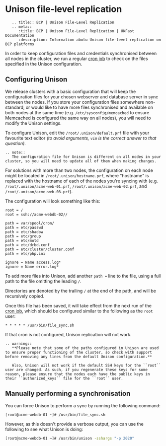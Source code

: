 # Unison file-level replication

```eval_rst
   .. title:: BCP | Unison File-Level Replication
   .. meta::
      :title: BCP | Unison File-Level Replication | UKFast Documentation
      :description: Information abotu Unison file-level replication on BCP platforms
```

In order to keep configuration files and credentials synchronised between all nodes in the cluster, we run a regular [cron job](/operatingsystems/linux/basics/cron) to check on the files specified in the Unison configuration.

## Configuring Unison

We release clusters with a basic configuration that will keep the configuration files for your chosen webserver and database server in sync between the nodes. If you store your configuration files somewhere non-standard, or would like to have more files synchronised and available on both nodes at the same time (e.g. `/etc/sysconfig/memcached` to ensure Memcached is configured the same way on all nodes), you will need to modify the Unison settings.

To configure Unison, edit the `/root/.unison/default.prf` file with your favourite text editor *(to avoid arguments, `vim` is the correct answer to that question)*.

```eval_rst
.. note::
   The configuration file for Unison is different on all nodes in your cluster, so you will need to update all of them when making changes.
```

For solutions with more than two nodes, the configuration on each node might be located in `/root/.unison/hostname.prf`, where "hostname" is replaced with the hostname of each of the nodes you're syncing with (e.g. `/root/.unison/acme-web-01.prf`, `/root/.unison/acme-web-02.prf`, and `/root/.unison/acme-web-03.prf`).

The configuration will look something like this:

```console
root = /
root = ssh://acme-webdb-02//

path = var/spool/cron/
path = etc/passwd
path = etc/shadow
path = etc/group
path = etc/motd
path = etc/drbd.conf
path = etc/cluster/cluster.conf
path = etc/php.ini

ignore = Name access.log*
ignore = Name error.log*
```

To add more files into Unison, add another `path =` line to the file, using a full path to the file omitting the leading `/`.

Directories are denoted by the trailing `/` at the end of the path, and will be recursively copied.

Once this file has been saved, it will take effect from the next run of the [cron job](/operatingsystems/linux/basics/cron), which should be configured similar to the following as the `root` user:

```console
* * * * * /usr/bin/file_sync.sh
```

If that cron is not configured, Unison replication will not work.

```eval_rst
.. warning::
   **Please note that some of the paths configured in Unison are used to ensure proper functioning of the cluster, so check with support before removing any lines from the default Unison configuration.**

   Also, Unison will not work if the default SSH keys for the ``root`` user are changed. As such, if you regenerate these keys for some reason, please ensure that the nodes each have the public keys in their ``authorized_keys`` file for the ``root`` user.
```

## Manually performing a synchronisation

You can force Unison to perform a sync by running the following command:

```bash
[root@acme-webdb-01 ~]# /usr/bin/file_sync.sh
```

However, as this doesn't provide a verbose output, you can use the following to see what Unison is doing:

```bash
[root@acme-webdb-01 ~]# /usr/bin/unison -sshargs "-p 2020"
```

